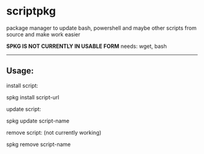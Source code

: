 # scriptpkg
package manager to update bash, powershell and maybe other scripts from source and make work easier

**SPKG IS NOT CURRENTLY IN USABLE FORM**
needs: wget, bash

---------------------------------------------------------------------------------
Usage:
---------------------------------------------------------------------------------

install script:

spkg install script-url

update script:

spkg update script-name

remove script: (not currently working)

spkg remove script-name

